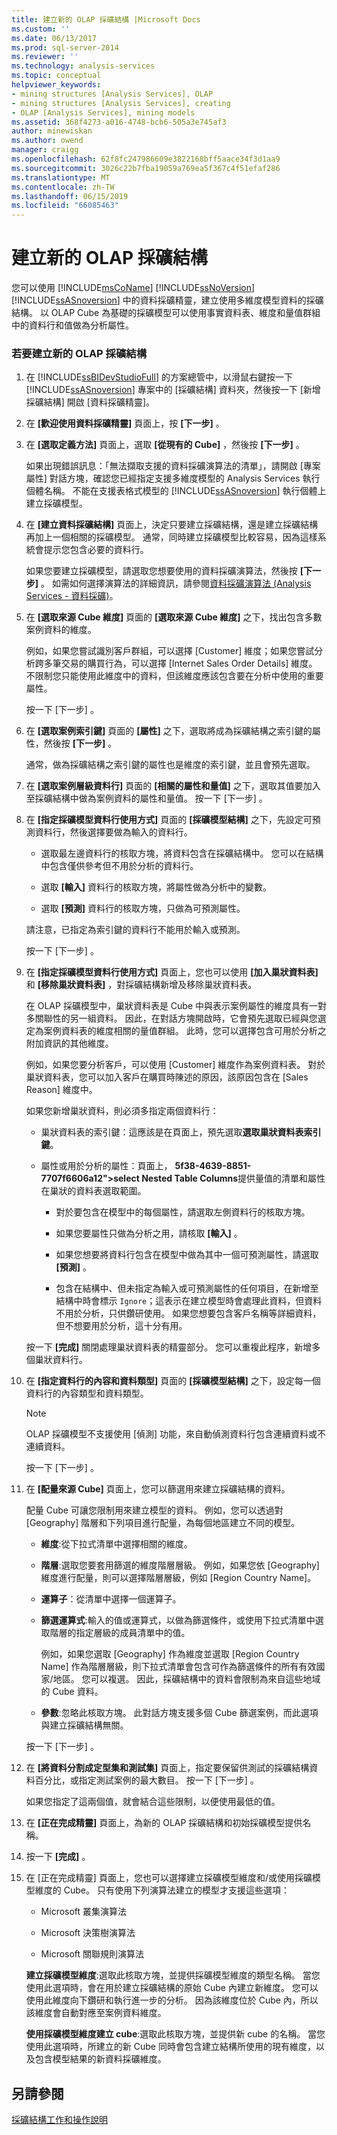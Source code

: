 ```yaml
---
title: 建立新的 OLAP 採礦結構 |Microsoft Docs
ms.custom: ''
ms.date: 06/13/2017
ms.prod: sql-server-2014
ms.reviewer: ''
ms.technology: analysis-services
ms.topic: conceptual
helpviewer_keywords:
- mining structures [Analysis Services], OLAP
- mining structures [Analysis Services], creating
- OLAP [Analysis Services], mining models
ms.assetid: 368f4273-a016-4748-bcb6-505a3e745af3
author: minewiskan
ms.author: owend
manager: craigg
ms.openlocfilehash: 62f8fc247986609e3822168bff5aace34f3d1aa9
ms.sourcegitcommit: 3026c22b7fba19059a769ea5f367c4f51efaf286
ms.translationtype: MT
ms.contentlocale: zh-TW
ms.lasthandoff: 06/15/2019
ms.locfileid: "66085463"
---
```

# <a name="create-a-new-olap-mining-structure"></a>建立新的 OLAP 採礦結構
  您可以使用 [!INCLUDE[msCoName](../../includes/msconame-md.md)] [!INCLUDE[ssNoVersion](../../includes/ssnoversion-md.md)] [!INCLUDE[ssASnoversion](../../includes/ssasnoversion-md.md)] 中的資料採礦精靈，建立使用多維度模型資料的採礦結構。 以 OLAP Cube 為基礎的採礦模型可以使用事實資料表、維度和量值群組中的資料行和值做為分析屬性。  
  
### <a name="to-create-a-new-olap-mining-structure"></a>若要建立新的 OLAP 採礦結構  
  
1.  在 [!INCLUDE[ssBIDevStudioFull](../../includes/ssbidevstudiofull-md.md)] 的方案總管中，以滑鼠右鍵按一下 [!INCLUDE[ssASnoversion](../../includes/ssasnoversion-md.md)] 專案中的 [採礦結構]  資料夾，然後按一下 [新增採礦結構]  開啟 [資料採礦精靈]。  
  
2.  在 **[歡迎使用資料採礦精靈]** 頁面上，按 **[下一步]** 。  
  
3.  在 **[選取定義方法]** 頁面上，選取 **[從現有的 Cube]** ，然後按 **[下一步]** 。  
  
     如果出現錯誤訊息：「無法擷取支援的資料採礦演算法的清單」，請開啟 [專案屬性]  對話方塊，確認您已經指定支援多維度模型的 Analysis Services 執行個體名稱。 不能在支援表格式模型的 [!INCLUDE[ssASnoversion](../../includes/ssasnoversion-md.md)] 執行個體上建立採礦模型。  
  
4.  在 **[建立資料採礦結構]** 頁面上，決定只要建立採礦結構，還是建立採礦結構再加上一個相關的採礦模型。 通常，同時建立採礦模型比較容易，因為這樣系統會提示您包含必要的資料行。  
  
     如果您要建立採礦模型，請選取您想要使用的資料採礦演算法，然後按 **[下一步]** 。 如需如何選擇演算法的詳細資訊，請參閱[資料採礦演算法 &#40;Analysis Services - 資料採礦&#41;](data-mining-algorithms-analysis-services-data-mining.md)。  
  
5.  在 **[選取來源 Cube 維度]** 頁面的 **[選取來源 Cube 維度]** 之下，找出包含多數案例資料的維度。  
  
     例如，如果您嘗試識別客戶群組，可以選擇 [Customer] 維度；如果您嘗試分析跨多筆交易的購買行為，可以選擇 [Internet Sales Order Details] 維度。 不限制您只能使用此維度中的資料，但該維度應該包含要在分析中使用的重要屬性。  
  
     按一下 [下一步]  。  
  
6.  在 **[選取案例索引鍵]** 頁面的 **[屬性]** 之下，選取將成為採礦結構之索引鍵的屬性，然後按 **[下一步]** 。  
  
     通常，做為採礦結構之索引鍵的屬性也是維度的索引鍵，並且會預先選取。  
  
7.  在 **[選取案例層級資料行]** 頁面的 **[相關的屬性和量值]** 之下，選取其值要加入至採礦結構中做為案例資料的屬性和量值。 按一下 [下一步]  。  
  
8.  在 **[指定採礦模型資料行使用方式]** 頁面的 **[採礦模型結構]** 之下，先設定可預測資料行，然後選擇要做為輸入的資料行。  
  
    -   選取最左邊資料行的核取方塊，將資料包含在採礦結構中。 您可以在結構中包含僅供參考但不用於分析的資料行。  
  
    -   選取 **[輸入]** 資料行的核取方塊，將屬性做為分析中的變數。  
  
    -   選取 **[預測]** 資料行的核取方塊，只做為可預測屬性。  
  
     請注意，已指定為索引鍵的資料行不能用於輸入或預測。  
  
     按一下 [下一步]  。  
  
9. 在 **[指定採礦模型資料行使用方式]** 頁面上，您也可以使用 **[加入巢狀資料表]** 和 **[移除巢狀資料表]** ，對採礦結構新增及移除巢狀資料表。  
  
     在 OLAP 採礦模型中，巢狀資料表是 Cube 中與表示案例屬性的維度具有一對多關聯性的另一組資料。 因此，在對話方塊開啟時，它會預先選取已經與您選定為案例資料表的維度相關的量值群組。 此時，您可以選擇包含可用於分析之附加資訊的其他維度。  
  
     例如，如果您要分析客戶，可以使用 [Customer] 維度作為案例資料表。 對於巢狀資料表，您可以加入客戶在購買時陳述的原因，該原因包含在 [Sales Reason] 維度中。  
  
     如果您新增巢狀資料，則必須多指定兩個資料行：  
  
    -   巢狀資料表的索引鍵：這應該是在頁面上，預先選取**選取巢狀資料表索引鍵**。  
  
    -   屬性或用於分析的屬性：頁面上， **5f38-4639-8851-7707f6606a12"&gt;select Nested Table Columns**提供量值的清單和屬性在巢狀的資料表選取範圍。  
  
        -   對於要包含在模型中的每個屬性，請選取左側資料行的核取方塊。  
  
        -   如果您要屬性只做為分析之用，請核取 **[輸入]** 。  
  
        -   如果您想要將資料行包含在模型中做為其中一個可預測屬性，請選取 **[預測]** 。  
  
        -   包含在結構中、但未指定為輸入或可預測屬性的任何項目，在新增至結構中時會標示 `Ignore`；這表示在建立模型時會處理此資料，但資料不用於分析，只供鑽研使用。 如果您想要包含客戶名稱等詳細資料，但不想要用於分析，這十分有用。  
  
     按一下 **[完成]** 關閉處理巢狀資料表的精靈部分。 您可以重複此程序，新增多個巢狀資料行。  
  
10. 在 **[指定資料行的內容和資料類型]** 頁面的 **[採礦模型結構]** 之下，設定每一個資料行的內容類型和資料類型。  
  
    > [!NOTE]  
    >  OLAP 採礦模型不支援使用 [偵測]  功能，來自動偵測資料行包含連續資料或不連續資料。  
  
     按一下 [下一步]  。  
  
11. 在 **[配量來源 Cube]** 頁面上，您可以篩選用來建立採礦結構的資料。  
  
     配量 Cube 可讓您限制用來建立模型的資料。 例如，您可以透過對 [Geography] 階層和下列項目進行配量，為每個地區建立不同的模型。  
  
    -   **維度**:從下拉式清單中選擇相關的維度。  
  
    -   **階層**:選取您要套用篩選的維度階層層級。 例如，如果您依 [Geography] 維度進行配量，則可以選擇階層層級，例如 [Region Country Name]。  
  
    -   **運算子**：從清單中選擇一個運算子。  
  
    -   **篩選運算式**:輸入的值或運算式，以做為篩選條件，或使用下拉式清單中選取階層的指定層級的成員清單中的值。  
  
         例如，如果您選取 [Geography] 作為維度並選取 [Region Country Name] 作為階層層級，則下拉式清單會包含可作為篩選條件的所有有效國家/地區。 您可以複選。 因此，採礦結構中的資料會限制為來自這些地域的 Cube 資料。  
  
    -   **參數**:忽略此核取方塊。 此對話方塊支援多個 Cube 篩選案例，而此選項與建立採礦結構無關。  
  
     按一下 [下一步]  。  
  
12. 在 **[將資料分割成定型集和測試集]** 頁面上，指定要保留供測試的採礦結構資料百分比，或指定測試案例的最大數目。 按一下 [下一步]  。  
  
     如果您指定了這兩個值，就會結合這些限制，以便使用最低的值。  
  
13. 在 **[正在完成精靈]** 頁面上，為新的 OLAP 採礦結構和初始採礦模型提供名稱。  
  
14. 按一下 **[完成]** 。  
  
15. 在 [正在完成精靈]  頁面上，您也可以選擇建立採礦模型維度和/或使用採礦模型維度的 Cube。 只有使用下列演算法建立的模型才支援這些選項：  
  
    -   Microsoft 叢集演算法  
  
    -   Microsoft 決策樹演算法  
  
    -   Microsoft 關聯規則演算法  
  
     **建立採礦模型維度**:選取此核取方塊，並提供採礦模型維度的類型名稱。 當您使用此選項時，會在用於建立採礦結構的原始 Cube 內建立新維度。 您可以使用此維度向下鑽研和執行進一步的分析。 因為該維度位於 Cube 內，所以該維度會自動對應至案例資料維度。  
  
     **使用採礦模型維度建立 cube**:選取此核取方塊，並提供新 cube 的名稱。 當您使用此選項時，所建立的新 Cube 同時會包含建立結構所使用的現有維度，以及包含模型結果的新資料採礦維度。  
  
## <a name="see-also"></a>另請參閱  
 [採礦結構工作和操作說明](mining-structure-tasks-and-how-tos.md)  
  
  
